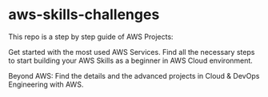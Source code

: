 # aws-skills-challenges
This repo is a step by step guide of AWS Projects:  

Get started with the most used AWS Services. Find all the necessary steps to start building your AWS Skills as a beginner in AWS Cloud environment.

Beyond AWS: Find the details and the advanced projects in Cloud & DevOps Engineering with AWS. 
